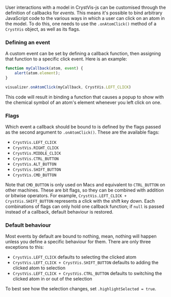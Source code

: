 User interactions with a model in CrystVis-js can be customised through the definition of callbacks for *events*. This means it's possible to bind arbitrary JavaScript code
to the various ways in which a user can click on an atom in the model. To do this, one needs to use the `.onAtomClick()` method of a `CrystVis` object, as well as its flags.

### Defining an event

A custom event can be set by defining a callback function, then assigning that function to a specific click event. Here is an example:

```js
function myCallback(atom, event) {
    alert(atom.element);
}

visualizer.onAtomClick(myCallback, CrystVis.LEFT_CLICK)
```

This code will result in binding a function that causes a popup to show with the chemical symbol of an atom's element whenever you left click on one.

### Flags

Which event a callback should be bound to is defined by the flags passed as the second argument to `.onAtomClick()`. These are the available flags:

 * `CrystVis.LEFT_CLICK`
 * `CrystVis.RIGHT_CLICK`
 * `CrystVis.MIDDLE_CLICK`
 * `CrystVis.CTRL_BUTTON`
 * `CrystVis.ALT_BUTTON`
 * `CrystVis.SHIFT_BUTTON`
 * `CrystVis.CMD_BUTTON`

Note that `CMD_BUTTON` is only used on Macs and equivalent to `CTRL_BUTTON` on other machines. These are bit flags, so they can be combined with addition or bitwise operators. For 
example, `CrystVis.LEFT_CLICK + CrystVis.SHIFT_BUTTON` represents a click with the shift key down. Each combinations of flags can only hold one callback function; if `null` is passed
instead of a callback, default behaviour is restored.

### Default behaviour

Most events by default are bound to nothing, mean, nothing will happen unless you define a specific behaviour for them. There are only three exceptions to this:

* `CrystVis.LEFT_CLICK` defaults to selecting the clicked atom
* `CrystVis.LEFT_CLICK + CrystVis.SHIFT_BUTTON` defaults to adding the clicked atom to selection
* `CrystVis.LEFT_CLICK + CrystVis.CTRL_BUTTON` defaults to switching the clicked atom in or out of the selection

To best see how the selection changes, set `.highlightSelected = true`.